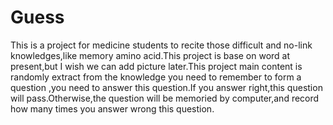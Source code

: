 # Guess
This is a project for medicine students to recite those difficult and no-link knowledges,like memory amino acid.This project is base on word at present,but I wish we can add picture later.This project main content is randomly extract from the knowledge you need to remember to form a question ,you need to answer this question.If you answer right,this question will pass.Otherwise,the question will be memoried by computer,and record how many times you answer wrong this question.
